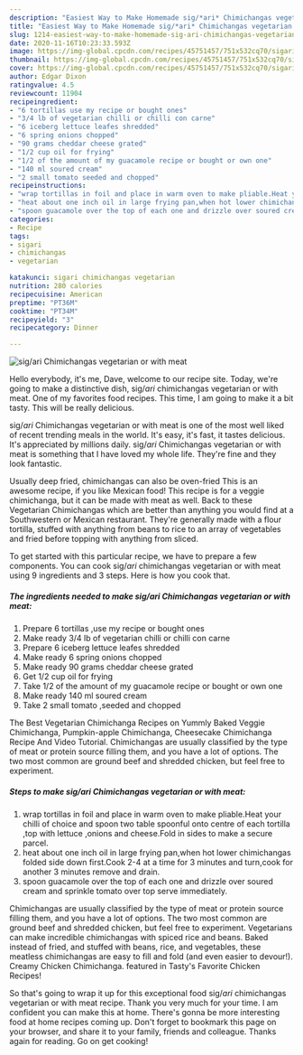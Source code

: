 ```yaml
---
description: "Easiest Way to Make Homemade sig/*ari* Chimichangas vegetarian or with meat"
title: "Easiest Way to Make Homemade sig/*ari* Chimichangas vegetarian or with meat"
slug: 1214-easiest-way-to-make-homemade-sig-ari-chimichangas-vegetarian-or-with-meat
date: 2020-11-16T10:23:33.593Z
image: https://img-global.cpcdn.com/recipes/45751457/751x532cq70/sigari-chimichangas-vegetarian-or-with-meat-recipe-main-photo.jpg
thumbnail: https://img-global.cpcdn.com/recipes/45751457/751x532cq70/sigari-chimichangas-vegetarian-or-with-meat-recipe-main-photo.jpg
cover: https://img-global.cpcdn.com/recipes/45751457/751x532cq70/sigari-chimichangas-vegetarian-or-with-meat-recipe-main-photo.jpg
author: Edgar Dixon
ratingvalue: 4.5
reviewcount: 11904
recipeingredient:
- "6 tortillas use my recipe or bought ones"
- "3/4 lb of vegetarian chilli or chilli con carne"
- "6 iceberg lettuce leafes shredded"
- "6 spring onions chopped"
- "90 grams cheddar cheese grated"
- "1/2 cup oil for frying"
- "1/2 of the amount of my guacamole recipe or bought or own one"
- "140 ml soured cream"
- "2 small tomato seeded and chopped"
recipeinstructions:
- "wrap tortillas in foil and place in warm oven to make pliable.Heat your chilli of choice and spoon two table spoonful onto centre of each tortilla ,top with lettuce ,onions and cheese.Fold in sides to make a secure parcel."
- "heat about one inch oil in large frying pan,when hot lower chimichangas folded side down first.Cook 2-4 at a time for 3 minutes and turn,cook for another 3 minutes remove and drain."
- "spoon guacamole over the top of each one and drizzle over soured cream and sprinkle tomato over top serve immediately."
categories:
- Recipe
tags:
- sigari
- chimichangas
- vegetarian

katakunci: sigari chimichangas vegetarian 
nutrition: 280 calories
recipecuisine: American
preptime: "PT36M"
cooktime: "PT34M"
recipeyield: "3"
recipecategory: Dinner

---
```



![sig/*ari* Chimichangas vegetarian or with meat](https://img-global.cpcdn.com/recipes/45751457/751x532cq70/sigari-chimichangas-vegetarian-or-with-meat-recipe-main-photo.jpg)

Hello everybody, it's me, Dave, welcome to our recipe site. Today, we're going to make a distinctive dish, sig/*ari* chimichangas vegetarian or with meat. One of my favorites food recipes. This time, I am going to make it a bit tasty. This will be really delicious.

sig/*ari* Chimichangas vegetarian or with meat is one of the most well liked of recent trending meals in the world. It's easy, it's fast, it tastes delicious. It's appreciated by millions daily. sig/*ari* Chimichangas vegetarian or with meat is something that I have loved my whole life. They're fine and they look fantastic.

Usually deep fried, chimichangas can also be oven-fried This is an awesome recipe, if you like Mexican food! This recipe is for a veggie chimichanga, but it can be made with meat as well. Back to these Vegetarian Chimichangas which are better than anything you would find at a Southwestern or Mexican restaurant. They&#39;re generally made with a flour tortilla, stuffed with anything from beans to rice to an array of vegetables and fried before topping with anything from sliced.


To get started with this particular recipe, we have to prepare a few components. You can cook sig/*ari* chimichangas vegetarian or with meat using 9 ingredients and 3 steps. Here is how you cook that.

<!--inarticleads1-->

##### The ingredients needed to make sig/*ari* Chimichangas vegetarian or with meat:

1. Prepare 6 tortillas ,use my recipe or bought ones
1. Make ready 3/4 lb of vegetarian chilli or chilli con carne
1. Prepare 6 iceberg lettuce leafes shredded
1. Make ready 6 spring onions chopped
1. Make ready 90 grams cheddar cheese grated
1. Get 1/2 cup oil for frying
1. Take 1/2 of the amount of my guacamole recipe or bought or own one
1. Make ready 140 ml soured cream
1. Take 2 small tomato ,seeded and chopped


The Best Vegetarian Chimichanga Recipes on Yummly Baked Veggie Chimichanga, Pumpkin-apple Chimichanga, Cheesecake Chimichanga Recipe And Video Tutorial. Chimichangas are usually classified by the type of meat or protein source filling them, and you have a lot of options. The two most common are ground beef and shredded chicken, but feel free to experiment. 

<!--inarticleads2-->

##### Steps to make sig/*ari* Chimichangas vegetarian or with meat:

1. wrap tortillas in foil and place in warm oven to make pliable.Heat your chilli of choice and spoon two table spoonful onto centre of each tortilla ,top with lettuce ,onions and cheese.Fold in sides to make a secure parcel.
1. heat about one inch oil in large frying pan,when hot lower chimichangas folded side down first.Cook 2-4 at a time for 3 minutes and turn,cook for another 3 minutes remove and drain.
1. spoon guacamole over the top of each one and drizzle over soured cream and sprinkle tomato over top serve immediately.


Chimichangas are usually classified by the type of meat or protein source filling them, and you have a lot of options. The two most common are ground beef and shredded chicken, but feel free to experiment. Vegetarians can make incredible chimichangas with spiced rice and beans. Baked instead of fried, and stuffed with beans, rice, and vegetables, these meatless chimichangas are easy to fill and fold (and even easier to devour!). Creamy Chicken Chimichanga. featured in Tasty&#39;s Favorite Chicken Recipes! 

So that's going to wrap it up for this exceptional food sig/*ari* chimichangas vegetarian or with meat recipe. Thank you very much for your time. I am confident you can make this at home. There's gonna be more interesting food at home recipes coming up. Don't forget to bookmark this page on your browser, and share it to your family, friends and colleague. Thanks again for reading. Go on get cooking!
